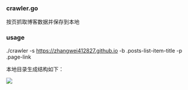### crawler.go

按页抓取博客数据并保存到本地

### usage

./crawler -s https://zhangwei412827.github.io -b .posts-list-item-title -p .page-link

本地目录生成结构如下：

![](https://zhangwei412827.github.io/images/crawler.png)
